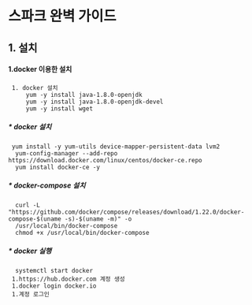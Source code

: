 스파크 완벽 가이드 
=================

## 1. 설치

  #### 1.docker 이용한 설치
     
     1. docker 설치 
         yum -y install java-1.8.0-openjdk
         yum -y install java-1.8.0-openjdk-devel
         yum -y install wget
         
   ##### * docker 설치
     yum install -y yum-utils device-mapper-persistent-data lvm2
      yum-config-manager --add-repo https://download.docker.com/linux/centos/docker-ce.repo
      yum install docker-ce -y
   
   ##### * docker-compose 설치
      curl -L "https://github.com/docker/compose/releases/download/1.22.0/docker-compose-$(uname -s)-$(uname -m)" -o 
      /usr/local/bin/docker-compose
      chmod +x /usr/local/bin/docker-compose

   ##### * docker 실행
      systemctl start docker
     1.https://hub.docker.com 계정 생성 
     1.docker login docker.io
     1.계정 로그인

